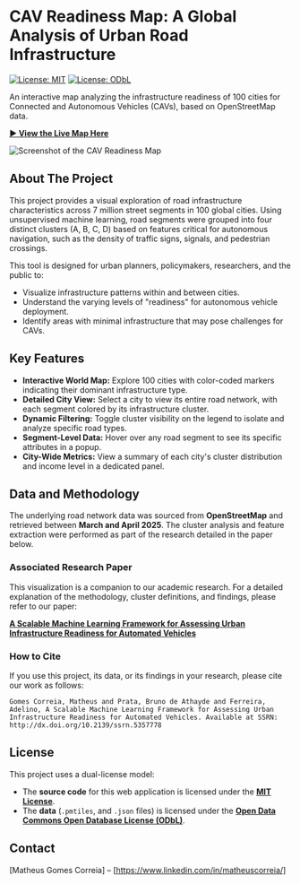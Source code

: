 # CAV Readiness Map: A Global Analysis of Urban Road Infrastructure

[![License: MIT](https://img.shields.io/badge/Code%20License-MIT-blue.svg)](https://opensource.org/licenses/MIT)
[![License: ODbL](https://img.shields.io/badge/License-ODbL-brightgreen.svg)](https://opendatacommons.org/licenses/odbl/)

An interactive map analyzing the infrastructure readiness of 100 cities for Connected and Autonomous Vehicles (CAVs), based on OpenStreetMap data.

**[► View the Live Map Here](https://matheusgomesms.github.io/world-cav-readiness-map/)**

![Screenshot of the CAV Readiness Map](assets/social-preview.png)

## About The Project

This project provides a visual exploration of road infrastructure characteristics across 7 million street segments in 100 global cities. Using unsupervised machine learning, road segments were grouped into four distinct clusters (A, B, C, D) based on features critical for autonomous navigation, such as the density of traffic signs, signals, and pedestrian crossings.

This tool is designed for urban planners, policymakers, researchers, and the public to:
*   Visualize infrastructure patterns within and between cities.
*   Understand the varying levels of "readiness" for autonomous vehicle deployment.
*   Identify areas with minimal infrastructure that may pose challenges for CAVs.

## Key Features

*   **Interactive World Map:** Explore 100 cities with color-coded markers indicating their dominant infrastructure type.
*   **Detailed City View:** Select a city to view its entire road network, with each segment colored by its infrastructure cluster.
*   **Dynamic Filtering:** Toggle cluster visibility on the legend to isolate and analyze specific road types.
*   **Segment-Level Data:** Hover over any road segment to see its specific attributes in a popup.
*   **City-Wide Metrics:** View a summary of each city's cluster distribution and income level in a dedicated panel.

## Data and Methodology

The underlying road network data was sourced from **OpenStreetMap** and retrieved between **March and April 2025**. The cluster analysis and feature extraction were performed as part of the research detailed in the paper below.

### Associated Research Paper

This visualization is a companion to our academic research. For a detailed explanation of the methodology, cluster definitions, and findings, please refer to our paper:

**[A Scalable Machine Learning Framework for Assessing Urban Infrastructure Readiness for Automated Vehicles](https://dx.doi.org/10.2139/ssrn.5357778)**

### How to Cite

If you use this project, its data, or its findings in your research, please cite our work as follows:

`Gomes Correia, Matheus and Prata, Bruno de Athayde and Ferreira, Adelino, A Scalable Machine Learning Framework for Assessing Urban Infrastructure Readiness for Automated Vehicles. Available at SSRN: http://dx.doi.org/10.2139/ssrn.5357778`


## License

This project uses a dual-license model:

*   The **source code** for this web application is licensed under the **[MIT License](LICENSE_CODE)**.
*   The **data** (`.pmtiles`, and `.json` files) is licensed under the **[Open Data Commons Open Database License (ODbL)](LICENSE_DATA)**.

## Contact

[Matheus Gomes Correia] – [https://www.linkedin.com/in/matheuscorreia/]